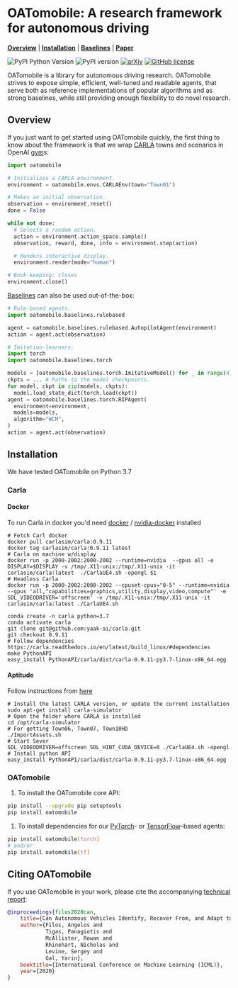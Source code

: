 # OATomobile: A research framework for autonomous driving

  **[Overview](#overview)**
| **[Installation](#installation)**
| **[Baselines]**
| **[Paper]**

![PyPI Python Version](https://img.shields.io/pypi/pyversions/oatomobile)
![PyPI version](https://badge.fury.io/py/oatomobile.svg)
[![arXiv](https://img.shields.io/badge/arXiv-2006.14911-b31b1b.svg)](https://arxiv.org/abs/2006.14911)
[![GitHub license](https://img.shields.io/pypi/l/oatomobile)](./LICENSE)

OATomobile is a library for autonomous driving research.
OATomobile strives to expose simple, efficient, well-tuned and readable agents, that serve both as reference implementations of popular algorithms and as strong baselines, while still providing enough flexibility to do novel research.

## Overview

If you just want to get started using OATomobile quickly, the first thing to know about the framework is that we wrap [CARLA] towns and scenarios in OpenAI [gym]s:

```python
import oatomobile

# Initializes a CARLA environment.
environment = oatomobile.envs.CARLAEnv(town="Town01")

# Makes an initial observation.
observation = environment.reset()
done = False

while not done:
  # Selects a random action.
  action = environment.action_space.sample()
  observation, reward, done, info = environment.step(action)

  # Renders interactive display.
  environment.render(mode="human")

# Book-keeping: closes
environment.close()
```

[Baselines] can also be used out-of-the-box:

```python
# Rule-based agents.
import oatomobile.baselines.rulebased

agent = oatomobile.baselines.rulebased.AutopilotAgent(environment)
action = agent.act(observation)

# Imitation-learners.
import torch
import oatomobile.baselines.torch

models = [oatomobile.baselines.torch.ImitativeModel() for _ in range(4)]
ckpts = ... # Paths to the model checkpoints.
for model, ckpt in zip(models, ckpts):
  model.load_state_dict(torch.load(ckpt))
agent = oatomobile.baselines.torch.RIPAgent(
  environment=environment,
  models=models,
  algorithm="WCM",
)
action = agent.act(observation)
```

## Installation

We have tested OATomobile on Python 3.7

### Carla

#### Docker

To run Carla in docker you'd need [docker](https://docs.nvidia.com/datacenter/cloud-native/container-toolkit/install-guide.html#setting-up-docker) / [nvidia-docker](https://docs.nvidia.com/datacenter/cloud-native/container-toolkit/install-guide.html#docker) installed


```
# Fetch Carl docker
docker pull carlasim/carla:0.9.11
docker tag carlasim/carla:0.9.11 latest
# Carla on machine w/display
docker run -p 2000-2002:2000-2002 --runtime=nvidia  --gpus all -e DISPLAY=$DISPLAY -v /tmp/.X11-unix:/tmp/.X11-unix -it carlasim/carla:latest  ./CarlaUE4.sh -opengl $1
# Headless Carla
docker run -p 2000-2002:2000-2002 --cpuset-cpus="0-5" --runtime=nvidia --gpus 'all,"capabilities=graphics,utility,display,video,compute"' -e SDL_VIDEODRIVER='offscreen' -v /tmp/.X11-unix:/tmp/.X11-unix -it carlasim/carla:latest ./CarlaUE4.sh
```

```
conda create -n carla python=3.7
conda activate carla
git clone git@github.com:yaak-ai/carla.git
git checkout 0.9.11
# Follow dependencies https://carla.readthedocs.io/en/latest/build_linux/#dependencies
make PythonAPI
easy_install PythonAPI/carla/dist/carla-0.9.11-py3.7-linux-x86_64.egg
```

#### Aptitude

Follow instructions from [here](https://carla.readthedocs.io/en/latest/start_quickstart/#a-debian-carla-installation)

```
# Install the latest CARLA version, or update the current installation
sudo apt-get install carla-simulator
# Open the folder where CARLA is installed
cd /opt/carla-simulator
# For getting Town06, Town07, Town10HD
./ImportAssets.sh
# Start Sever
SDL_VIDEODRIVER=offscreen SDL_HINT_CUDA_DEVICE=0 ./CarlaUE4.sh -opengl
# Install python API
easy_install PythonAPI/carla/dist/carla-0.9.11-py3.7-linux-x86_64.egg
```

### OATomobile

1.  To install the OATomobile core API:

```bash
pip install --upgrade pip setuptools
pip install oatomobile
```

1.  To install dependencies for our [PyTorch]- or [TensorFlow]-based agents:

```bash
pip install oatomobile[torch]
# and/or
pip install oatomobile[tf]
```

## Citing OATomobile

If you use OATomobile in your work, please cite the accompanying
[technical report][Paper]:

```bibtex
@inproceedings{filos2020can,
    title={Can Autonomous Vehicles Identify, Recover From, and Adapt to Distribution Shifts?},
    author={Filos, Angelos and
            Tigas, Panagiotis and
            McAllister, Rowan and
            Rhinehart, Nicholas and
            Levine, Sergey and
            Gal, Yarin},
    booktitle={International Conference on Machine Learning (ICML)},
    year={2020}
}
```

[Baselines]: oatomobile/baselines/
[Examples]: examples/
[CARLA]: https://carla.readthedocs.io/
[Paper]: https://arxiv.org/abs/2006.14911
[TensorFlow]: https://tensorflow.org
[PyTorch]: http://pytorch.org
[gym]: https://github.com/openai/gym
